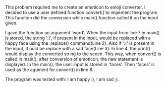 This problem required me to create an emoticon to emoji converter.
I decided to use a user defined function convert() to impement the program. This function did the conversion while main() function called it on the input given.

I gave the function an argument 'word'. When the input from line 7 in main() is stored, the string ':)', if present in the input, would be replaced with a happy face using the .replace() command(Line 2). Also if ':(' is present in the input, it ould be replace with a sad face(Line 3).
In line 4, the print() would display the converted string to the sceen. This way, when convert() is called in main(), after conversion of emoticon, the new statement is displayed.
In the main(), the user input is stored in 'faces'. Then 'faces' is used as the agument for convert() in line 8.

The program was tested with: I am happy :), I am sad ;(.